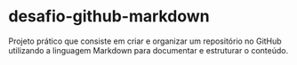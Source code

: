 # desafio-github-markdown
Projeto prático que consiste em criar e organizar um repositório no GitHub utilizando a linguagem Markdown para documentar e estruturar o conteúdo.
